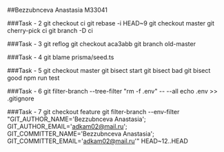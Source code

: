 ##Bezzubnceva Anastasia M33041

###Task - 2
git checkout ci
git rebase -i HEAD~9
git checkout master
git cherry-pick ci
git branch -D ci

###Task - 3
git reflog
git checkout aca3abb
git branch old-master

###Task - 4
git blame prisma/seed.ts

###Task - 5
git checkout master
git bisect start
git bisect bad
git bisect good
npm run test

###Task - 6
git filter-branch --tree-filter "rm -f .env" -- --all
echo .env >> .gitignore

###Task - 7
git checkout feature
git filter-branch --env-filter "GIT_AUTHOR_NAME='Bezzubnceva Anastasia'; GIT_AUTHOR_EMAIL='adkam02@mail.ru'; GIT_COMMITTER_NAME='Bezzubnceva Anastasia'; GIT_COMMITTER_EMAIL='adkam02@mail.ru'" HEAD~12..HEAD
